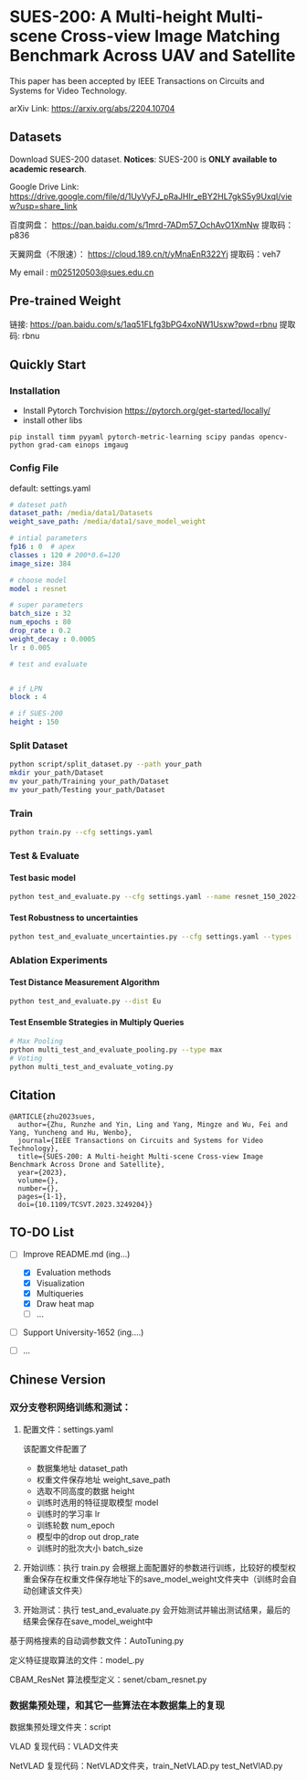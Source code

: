 # SUES-200: A Multi-height Multi-scene Cross-view Image Matching Benchmark Across UAV and Satellite

This paper has been accepted by IEEE Transactions on Circuits and Systems for Video Technology. 

arXiv Link: https://arxiv.org/abs/2204.10704

## Datasets

Download SUES-200 dataset. **Notices**: SUES-200 is **ONLY  available to academic research**.

Google Drive Link: https://drive.google.com/file/d/1UyVyFJ_pRaJHIr_eBY2HL7gkS5y9UxqI/view?usp=share_link

百度网盘：
https://pan.baidu.com/s/1mrd-7ADm57_OchAvO1XmNw
提取码：p836

天翼网盘（不限速）：
https://cloud.189.cn/t/yMnaEnR322Yj
提取码：veh7

My email : m025120503@sues.edu.cn

## Pre-trained Weight

链接: https://pan.baidu.com/s/1aq51FLfg3bPG4xoNW1Usxw?pwd=rbnu 提取码: rbnu 

## Quickly Start

### Installation

- Install Pytorch Torchvision https://pytorch.org/get-started/locally/
- install other libs

```
pip install timm pyyaml pytorch-metric-learning scipy pandas opencv-python grad-cam einops imgaug
```

### Config File

default: settings.yaml

```yaml
# dateset path
dataset_path: /media/data1/Datasets
weight_save_path: /media/data1/save_model_weight

# intial parameters
fp16 : 0  # apex
classes : 120 # 200*0.6=120
image_size: 384

# choose model
model : resnet

# super parameters
batch_size : 32
num_epochs : 80
drop_rate : 0.2
weight_decay : 0.0005
lr : 0.005

# test and evaluate


# if LPN
block : 4

# if SUES-200
height : 150

```

### Split Dataset

```bash
python script/split_dataset.py --path your_path 
mkdir your_path/Dataset
mv your_path/Training your_path/Dataset
mv your_path/Testing your_path/Dataset
```



### Train

```bash
python train.py --cfg settings.yaml
```



### Test & Evaluate

#### Test basic model
```bash
python test_and_evaluate.py --cfg settings.yaml --name resnet_150_2022-04-25-10:26:34 --seq 3
```
#### Test Robustness to uncertainties
```bash
python test_and_evaluate_uncertainties.py --cfg settings.yaml --types ["snow", "fog"] --heights [150, 200]
```



### Ablation Experiments

#### Test Distance Measurement Algorithm
```bash
python test_and_evaluate.py --dist Eu
```
#### Test Ensemble Strategies in Multiply Queries
```bash
# Max Pooling
python multi_test_and_evaluate_pooling.py --type max
# Voting
python multi_test_and_evaluate_voting.py
```

## Citation
```text
@ARTICLE{zhu2023sues,
  author={Zhu, Runzhe and Yin, Ling and Yang, Mingze and Wu, Fei and Yang, Yuncheng and Hu, Wenbo},
  journal={IEEE Transactions on Circuits and Systems for Video Technology}, 
  title={SUES-200: A Multi-height Multi-scene Cross-view Image Benchmark Across Drone and Satellite}, 
  year={2023},
  volume={},
  number={},
  pages={1-1},
  doi={10.1109/TCSVT.2023.3249204}}

```

## TO-DO List

- [ ] Improve README.md (ing...)
  - [X] Evaluation methods
  - [X] Visualization
  - [X] Multiqueries
  - [X] Draw heat map
  - [ ] ...

- [ ] Support University-1652 (ing....)
- [ ] ...



## Chinese Version

### 双分支卷积网络训练和测试：

1. 配置文件：settings.yaml

   该配置文件配置了 

   - 数据集地址 dataset_path
   - 权重文件保存地址 weight_save_path
   - 选取不同高度的数据 height
   - 训练时选用的特征提取模型 model
   - 训练时的学习率 lr
   - 训练轮数 num_epoch
   - 模型中的drop out  drop_rate
   - 训练时的批次大小 batch_size

2. 开始训练：执行 train.py 会根据上面配置好的参数进行训练，比较好的模型权重会保存在权重文件保存地址下的save_model_weight文件夹中（训练时会自动创建该文件夹）

3. 开始测试：执行 test_and_evaluate.py 会开始测试并输出测试结果，最后的结果会保存在save_model_weight中


基于网格搜素的自动调参数文件：AutoTuning.py

定义特征提取算法的文件：model_.py

CBAM_ResNet 算法模型定义：senet/cbam_resnet.py

### 数据集预处理，和其它一些算法在本数据集上的复现

数据集预处理文件夹：script

VLAD 复现代码：VLAD文件夹

NetVLAD 复现代码：NetVLAD文件夹，train_NetVLAD.py test_NetVlAD.py



